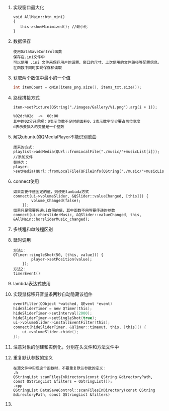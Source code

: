 1. 实现窗口最大化

   ```
   void AllMain::btn_min()
   {
      this->showMinimized(); //最小化
   }
   ```

2. 数据保存

   ```
   使用DataSaveControl函数
   保存在.ini文件中
   可以使用 .ini 文件来保存用户的设置、窗口的尺寸、上次使用的文件路径等配置信息。
   在函数中同时实现保存和读取
   ```

3. 获取两个数值中最小的一个值

   ```c
   int itemCount = qMin(items_png.size(), items_txt.size());
   ```

4. 路径拼接方式

   ```
   item->setPicture(QString("./images/Gallery/%1.png").arg(i + 1)); 
   
   %02d:%02d  ->  00:00
   其中的02分开理解：0表示位数不足时前面补0，2表示数字至少要占两位宽度
   d表示要插入的变量是一个整数
   ```

5. 解决ubuntu的QMediaPlayer不能识别歌曲

   ```
   原来的方式：
   playlist->addMedia(QUrl::fromLocalFile("./music/"+musicList[i])); //添加文件
   替换为：
   player->setMedia(QUrl::fromLocalFile(QFileInfo(QString("./music/"+musicList[i])).absoluteFilePath()));
   ```

6. connect使用

   ```
   如果需要传递固定的值，则使用lambada方式
   connect(ui->volumeSlider, &QSlider::valueChanged, [this]() {
           volume_Changed(false);
       });
   如果只是需要传递ui自带的值，其中函数不用写要传递的参数
   connect(ui->horsliderMusic, &QSlider::valueChanged, this, &AllMain::horsliderMusic_changed);
   ```

7. 多线程和单线程区别

8. 延时调用

   ```
   方法1：
   QTimer::singleShot(50, [this, value]() {
           player->setPosition(value);
       });
   方法2：
   timerEvent()
   ```

9. lambda表达式使用

10. 实现鼠标移开音量条两秒自动隐藏该组件

    ```c
    eventFilter(QObject *watched, QEvent *event)
    hideSliderTimer = new QTimer(this);
    hideSliderTimer->setInterval(2000);
    hideSliderTimer->setSingleShot(true);
    ui->volumeSlider->installEventFilter(this);
    connect(hideSliderTimer, &QTimer::timeout, this, [this]() {
        ui->volumeSlider->hide();
    });
    ```

11. 注意对象的创建和实例化，分别在头文件和方法文件中

12. 重复默认参数的定义

    ```
    在源文件中实现这个函数时，不要重复默认参数的定义：
    .h
    QStringList scanFilesInDirectory(const QString &directoryPath, const QStringList &filters = QStringList());
    .cpp
    QStringList DataSaveControl::scanFilesInDirectory(const QString &directoryPath, const QStringList &filters)
    ```

    

13. 